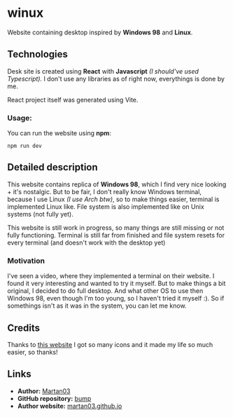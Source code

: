 # winux

Website containing desktop inspired by **Windows 98** and **Linux**.

## Technologies

Desk site is created using **React** with **Javascript**
*(I should've used Typescript).*
I don't use any libraries as of right now, everythings is done by me.

React project itself was generated using Vite.

### Usage:
You can run the website using **npm**:

```terminal
npm run dev
```

## Detailed description

This website contains replica of **Windows 98**, which I find very nice
looking + it's nostalgic. But to be fair, I don't really know Windows terminal,
because I use Linux *(I use Arch btw)*, so to make things easier, terminal is
implemented Linux like. File system is also implemented like on Unix systems
(not fully yet).

This website is still work in progress, so many things are still missing or not
fully functioning. Terminal is still far from finished and file system
resets for every terminal (and doesn't work with the desktop yet)

### Motivation

I've seen a video, where they implemented a terminal on their website.
I found it very interesting and wanted to try it myself. But to make things a
bit original, I decided to do full desktop. And what other OS to use then
Windows 98, even though I'm too young, so I haven't tried it myself :). So if
somethings isn't as it was in the system, you can let me know.

## Credits

Thanks to [this website](https://win98icons.alexmeub.com) I got so many icons
and it made my life so much easier, so thanks!

## Links

- **Author:** [Martan03](https://github.com/Martan03)
- **GitHub repository:** [bump](https://github.com/Martan03/desk-site)
- **Author website:** [martan03.github.io](https://martan03.github.io)
